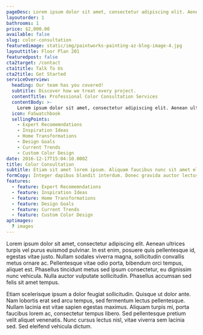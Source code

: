 ```yaml
---
pageDesc: Lorem ipsum dolor sit amet, consectetur adipiscing elit. Aenean ultrices turpis vel purus euismod pulvinar. In est enim, posuere quis pellentesque id, egestas vitae justo. Nullam sodales viverra magna, sollicitudin convallis metus ornare ac. Pellentesque vitae odio porta, bibendum orci tempus, aliquet est. Phasellus tincidunt metus sed ipsum consectetur, eu dignissim nunc vehicula. Nulla auctor vulputate sollicitudin. Phasellus accumsan sed felis sit amet tempus.
layoutorder: 1
bathrooms: 1
price: $2,000.00
available: false
slug: color-consultation
featuredimage: static/img/paintworks-painting-az-blog-image-4.jpg
layouttitle: Floor Plan 201
featuredpost: false
cta2target: /contact
cta1title: Talk To Us
cta2title: Get Started
serviceOverview:
  heading: Our team has you covered!
  subtitle: Discover how we treat every project.
  contentTitle: Professional Color Consultation Services
  contentBody: >-
    Lorem ipsum dolor sit amet, consectetur adipiscing elit. Aenean ultrices turpis vel purus euismod pulvinar. In est enim, posuere quis pellentesque id, egestas vitae justo. Nullam sodales viverra magna, sollicitudin convallis metus ornare ac. Pellentesque vitae odio porta, bibendum orci tempus, aliquet est. Phasellus tincidunt metus sed ipsum consectetur, eu dignissim nunc vehicula. Nulla auctor vulputate sollicitudin. Phasellus accumsan sed felis sit amet tempus.
  icon: FaSwatchbook
  sellingPoints:
    - Expert Recomemndations
    - Inspiration Ideas
    - Home Transformations
    - Design Goals
    - Current Trends
    - Custom Color Design
date: 2016-12-17T15:04:10.000Z
title: Color Consultation
subtitle: Etiam sit amet lorem ipsum. Aliquam faucibus nunc sit amet elit commodo efficitur.
formCopy: Integer dapibus blandit interdum. Donec gravida auctor lectus, in rhoncus ipsum suscipit eget. In non tincidunt nibh, a tempor tortor. Etiam sit amet lorem ipsum. Aliquam faucibus nunc sit amet elit commodo efficitur.
features:
  - feature: Expert Recomemndations
  - feature: Inspiration Ideas
  - feature: Home Transformations
  - feature: Design Goals
  - feature: Current Trends
  - feature: Custom Color Design
aptimages:
  ? images
---
```


Lorem ipsum dolor sit amet, consectetur adipiscing elit. Aenean ultrices turpis vel purus euismod pulvinar. In est enim, posuere quis pellentesque id, egestas vitae justo. Nullam sodales viverra magna, sollicitudin convallis metus ornare ac. Pellentesque vitae odio porta, bibendum orci tempus, aliquet est. Phasellus tincidunt metus sed ipsum consectetur, eu dignissim nunc vehicula. Nulla auctor vulputate sollicitudin. Phasellus accumsan sed felis sit amet tempus. 

Etiam scelerisque ipsum a dolor feugiat sollicitudin. Quisque ut dolor ante. Nam lobortis erat sed arcu tempus, sed fermentum lectus pellentesque. Nullam lacinia est vitae sapien egestas maximus. Aliquam turpis mi, porta faucibus lorem ac, consectetur tempus libero. Sed pellentesque pretium velit aliquet venenatis. Nunc cursus lectus nisl, vitae viverra sem lacinia sed. Sed eleifend vehicula dictum.
